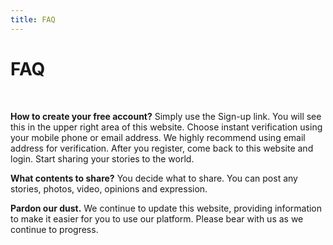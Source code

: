```yaml
---
title: FAQ
---
```


# FAQ

<br />

<b>How to create your free account?</b>
Simply use the Sign-up link. You will see this in the upper right area of this website. Choose instant verification using your mobile phone or email address. We highly recommend using email address for verification. After you register, come back to this website and login. Start sharing your stories to the world.

<b>What contents to share?</b>
You decide what to share. You can post any stories, photos, video, opinions and expression.

<b>Pardon our dust.</b>
We continue to update this website, providing information to make it easier for you to use our platform. Please bear with us as we continue to progress.
